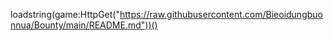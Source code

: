 
loadstring(game:HttpGet("https://raw.githubusercontent.com/Bieoidungbuonnua/Bounty/main/README.md"))()
